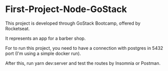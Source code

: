 # First-Project-Node-GoStack

This project is developed through GoStack Bootcamp, offered by Rocketseat.

It represents an app for a barber shop.

For to run this project, you need to have a connection with postgres in 5432 port (I'm using a simple docker run).

After this, run yarn dev:server and test the routes by Insomnia or Postman.
